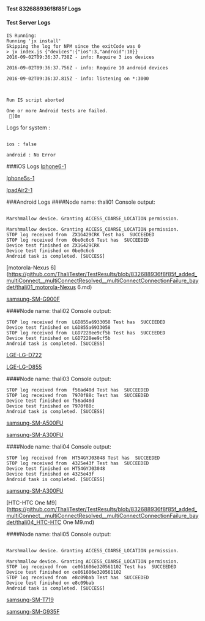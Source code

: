 #### Test 832688936f8f85f Logs

#### Test Server Logs
```
IS Running:
Running 'jx install'
Skipping the log for NPM since the exitCode was 0
> jx index.js {"devices":{"ios":3,"android":10}}
2016-09-02T09:36:37.738Z - info: Require 3 ios devices

2016-09-02T09:36:37.756Z - info: Require 10 android devices

2016-09-02T09:36:37.815Z - info: listening on *:3000


 
Run IS script aborted
 
One or more Android tests are failed.
 [0m

```


Logs for system : 
```

ios : false

android : No Error
```


###iOS Logs
[Iphone6-1](https://github.com/ThaliTester/TestResults/blob/832688936f8f85f_added_multiConnect__multiConnectResolved__multiConnectConnectionFailure_baydet/iOS_Iphone6-1.md)

[Iphone5s-1](https://github.com/ThaliTester/TestResults/blob/832688936f8f85f_added_multiConnect__multiConnectResolved__multiConnectConnectionFailure_baydet/iOS_Iphone5s-1.md)

[IpadAir2-1](https://github.com/ThaliTester/TestResults/blob/832688936f8f85f_added_multiConnect__multiConnectResolved__multiConnectConnectionFailure_baydet/iOS_IpadAir2-1.md)


###Android Logs
####Node name: thali01
Console output:
```

Marshmallow device. Granting ACCESS_COARSE_LOCATION permission.

Marshmallow device. Granting ACCESS_COARSE_LOCATION permission.
STOP log received from  ZX1G429CRK Test has  SUCCEEDED
STOP log received from  0be0c6c6 Test has  SUCCEEDED
Device test finished on ZX1G429CRK 
Device test finished on 0be0c6c6 
Android task is completed. [SUCCESS]
```
[motorola-Nexus 6](https://github.com/ThaliTester/TestResults/blob/832688936f8f85f_added_multiConnect__multiConnectResolved__multiConnectConnectionFailure_baydet/thali01_motorola-Nexus 6.md)

[samsung-SM-G900F](https://github.com/ThaliTester/TestResults/blob/832688936f8f85f_added_multiConnect__multiConnectResolved__multiConnectConnectionFailure_baydet/thali01_samsung-SM-G900F.md)

####Node name: thali02
Console output:
```
STOP log received from  LGD855a6933058 Test has  SUCCEEDED
Device test finished on LGD855a6933058 
STOP log received from  LGD7228ee9cf5b Test has  SUCCEEDED
Device test finished on LGD7228ee9cf5b 
Android task is completed. [SUCCESS]
```
[LGE-LG-D722](https://github.com/ThaliTester/TestResults/blob/832688936f8f85f_added_multiConnect__multiConnectResolved__multiConnectConnectionFailure_baydet/thali02_LGE-LG-D722.md)

[LGE-LG-D855](https://github.com/ThaliTester/TestResults/blob/832688936f8f85f_added_multiConnect__multiConnectResolved__multiConnectConnectionFailure_baydet/thali02_LGE-LG-D855.md)

####Node name: thali03
Console output:
```
STOP log received from  f56ad48d Test has  SUCCEEDED
STOP log received from  7970f88c Test has  SUCCEEDED
Device test finished on f56ad48d 
Device test finished on 7970f88c 
Android task is completed. [SUCCESS]
```
[samsung-SM-A500FU](https://github.com/ThaliTester/TestResults/blob/832688936f8f85f_added_multiConnect__multiConnectResolved__multiConnectConnectionFailure_baydet/thali03_samsung-SM-A500FU.md)

[samsung-SM-A300FU](https://github.com/ThaliTester/TestResults/blob/832688936f8f85f_added_multiConnect__multiConnectResolved__multiConnectConnectionFailure_baydet/thali03_samsung-SM-A300FU.md)

####Node name: thali04
Console output:
```
STOP log received from  HT54GYJ03048 Test has  SUCCEEDED
STOP log received from  4325e43f Test has  SUCCEEDED
Device test finished on HT54GYJ03048 
Device test finished on 4325e43f 
Android task is completed. [SUCCESS]
```
[samsung-SM-A300FU](https://github.com/ThaliTester/TestResults/blob/832688936f8f85f_added_multiConnect__multiConnectResolved__multiConnectConnectionFailure_baydet/thali04_samsung-SM-A300FU.md)

[HTC-HTC One M9](https://github.com/ThaliTester/TestResults/blob/832688936f8f85f_added_multiConnect__multiConnectResolved__multiConnectConnectionFailure_baydet/thali04_HTC-HTC One M9.md)

####Node name: thali05
Console output:
```

Marshmallow device. Granting ACCESS_COARSE_LOCATION permission.

Marshmallow device. Granting ACCESS_COARSE_LOCATION permission.
STOP log received from  ce061606e320561102 Test has  SUCCEEDED
Device test finished on ce061606e320561102 
STOP log received from  e8c09bab Test has  SUCCEEDED
Device test finished on e8c09bab 
Android task is completed. [SUCCESS]
```
[samsung-SM-T719](https://github.com/ThaliTester/TestResults/blob/832688936f8f85f_added_multiConnect__multiConnectResolved__multiConnectConnectionFailure_baydet/thali05_samsung-SM-T719.md)

[samsung-SM-G935F](https://github.com/ThaliTester/TestResults/blob/832688936f8f85f_added_multiConnect__multiConnectResolved__multiConnectConnectionFailure_baydet/thali05_samsung-SM-G935F.md)



